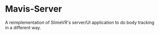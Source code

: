 # Mavis-Server
A reimplementation of SlimeVR's server/UI application to do body tracking in a different way.
